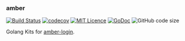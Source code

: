 ### amber

[![Build Status](https://travis-ci.org/CharLemAznable/amber.svg?branch=master)](https://travis-ci.org/CharLemAznable/amber)
[![codecov](https://codecov.io/gh/CharLemAznable/amber/branch/master/graph/badge.svg)](https://codecov.io/gh/CharLemAznable/amber)
[![MIT Licence](https://badges.frapsoft.com/os/mit/mit.svg?v=103)](https://opensource.org/licenses/mit-license.php)
[![GoDoc](https://godoc.org/github.com/CharLemAznable/amber?status.svg)](https://godoc.org/github.com/CharLemAznable/amber)
![GitHub code size](https://img.shields.io/github/languages/code-size/CharLemAznable/amber)

Golang Kits for [amber-login](https://github.com/CharLemAznable/amber-login).
